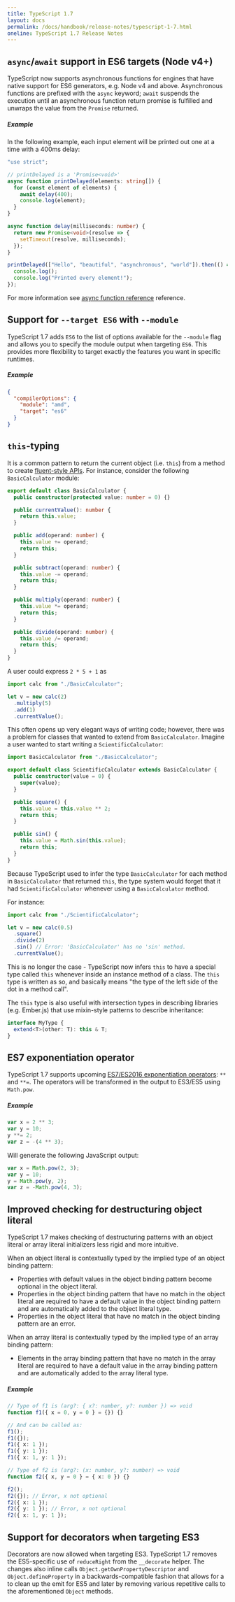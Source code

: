 ```yaml
---
title: TypeScript 1.7
layout: docs
permalink: /docs/handbook/release-notes/typescript-1-7.html
oneline: TypeScript 1.7 Release Notes
---
```


## `async`/`await` support in ES6 targets (Node v4+)

TypeScript now supports asynchronous functions for engines that have native support for ES6 generators, e.g. Node v4 and above.
Asynchronous functions are prefixed with the `async` keyword;
`await` suspends the execution until an asynchronous function return promise is fulfilled and unwraps the value from the `Promise` returned.

##### Example

In the following example, each input element will be printed out one at a time with a 400ms delay:

```ts
"use strict";

// printDelayed is a 'Promise<void>'
async function printDelayed(elements: string[]) {
  for (const element of elements) {
    await delay(400);
    console.log(element);
  }
}

async function delay(milliseconds: number) {
  return new Promise<void>(resolve => {
    setTimeout(resolve, milliseconds);
  });
}

printDelayed(["Hello", "beautiful", "asynchronous", "world"]).then(() => {
  console.log();
  console.log("Printed every element!");
});
```

For more information see [async function reference](https://developer.mozilla.org/en-US/docs/Web/JavaScript/Reference/Statements/async_function) reference.

## Support for `--target ES6` with `--module`

TypeScript 1.7 adds `ES6` to the list of options available for the `--module` flag and allows you to specify the module output when targeting `ES6`.
This provides more flexibility to target exactly the features you want in specific runtimes.

##### Example

```json
{
  "compilerOptions": {
    "module": "amd",
    "target": "es6"
  }
}
```

## `this`-typing

It is a common pattern to return the current object (i.e. `this`) from a method to create [fluent-style APIs](https://en.wikipedia.org/wiki/Fluent_interface).
For instance, consider the following `BasicCalculator` module:

```ts
export default class BasicCalculator {
  public constructor(protected value: number = 0) {}

  public currentValue(): number {
    return this.value;
  }

  public add(operand: number) {
    this.value += operand;
    return this;
  }

  public subtract(operand: number) {
    this.value -= operand;
    return this;
  }

  public multiply(operand: number) {
    this.value *= operand;
    return this;
  }

  public divide(operand: number) {
    this.value /= operand;
    return this;
  }
}
```

A user could express `2 * 5 + 1` as

```ts
import calc from "./BasicCalculator";

let v = new calc(2)
  .multiply(5)
  .add(1)
  .currentValue();
```

This often opens up very elegant ways of writing code; however, there was a problem for classes that wanted to extend from `BasicCalculator`.
Imagine a user wanted to start writing a `ScientificCalculator`:

```ts
import BasicCalculator from "./BasicCalculator";

export default class ScientificCalculator extends BasicCalculator {
  public constructor(value = 0) {
    super(value);
  }

  public square() {
    this.value = this.value ** 2;
    return this;
  }

  public sin() {
    this.value = Math.sin(this.value);
    return this;
  }
}
```

Because TypeScript used to infer the type `BasicCalculator` for each method in `BasicCalculator` that returned `this`, the type system would forget that it had `ScientificCalculator` whenever using a `BasicCalculator` method.

For instance:

```ts
import calc from "./ScientificCalculator";

let v = new calc(0.5)
  .square()
  .divide(2)
  .sin() // Error: 'BasicCalculator' has no 'sin' method.
  .currentValue();
```

This is no longer the case - TypeScript now infers `this` to have a special type called `this` whenever inside an instance method of a class.
The `this` type is written as so, and basically means "the type of the left side of the dot in a method call".

The `this` type is also useful with intersection types in describing libraries (e.g. Ember.js) that use mixin-style patterns to describe inheritance:

```ts
interface MyType {
  extend<T>(other: T): this & T;
}
```

## ES7 exponentiation operator

TypeScript 1.7 supports upcoming [ES7/ES2016 exponentiation operators](https://github.com/rwaldron/exponentiation-operator): `**` and `**=`.
The operators will be transformed in the output to ES3/ES5 using `Math.pow`.

##### Example

```ts
var x = 2 ** 3;
var y = 10;
y **= 2;
var z = -(4 ** 3);
```

Will generate the following JavaScript output:

```js
var x = Math.pow(2, 3);
var y = 10;
y = Math.pow(y, 2);
var z = -Math.pow(4, 3);
```

## Improved checking for destructuring object literal

TypeScript 1.7 makes checking of destructuring patterns with an object literal or array literal initializers less rigid and more intuitive.

When an object literal is contextually typed by the implied type of an object binding pattern:

- Properties with default values in the object binding pattern become optional in the object literal.
- Properties in the object binding pattern that have no match in the object literal are required to have a default value in the object binding pattern and are automatically added to the object literal type.
- Properties in the object literal that have no match in the object binding pattern are an error.

When an array literal is contextually typed by the implied type of an array binding pattern:

- Elements in the array binding pattern that have no match in the array literal are required to have a default value in the array binding pattern and are automatically added to the array literal type.

##### Example

```ts
// Type of f1 is (arg?: { x?: number, y?: number }) => void
function f1({ x = 0, y = 0 } = {}) {}

// And can be called as:
f1();
f1({});
f1({ x: 1 });
f1({ y: 1 });
f1({ x: 1, y: 1 });

// Type of f2 is (arg?: (x: number, y?: number) => void
function f2({ x, y = 0 } = { x: 0 }) {}

f2();
f2({}); // Error, x not optional
f2({ x: 1 });
f2({ y: 1 }); // Error, x not optional
f2({ x: 1, y: 1 });
```

## Support for decorators when targeting ES3

Decorators are now allowed when targeting ES3.
TypeScript 1.7 removes the ES5-specific use of `reduceRight` from the `__decorate` helper.
The changes also inline calls `Object.getOwnPropertyDescriptor` and `Object.defineProperty` in a backwards-compatible fashion that allows for a to clean up the emit for ES5 and later by removing various repetitive calls to the aforementioned `Object` methods.
